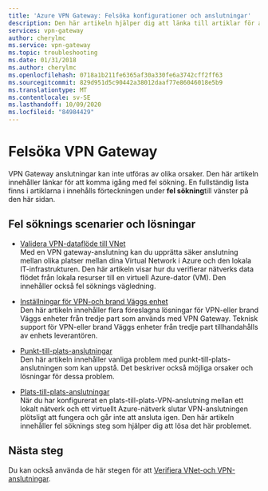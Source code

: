 ```yaml
---
title: 'Azure VPN Gateway: Felsöka konfigurationer och anslutningar'
description: Den här artikeln hjälper dig att länka till artiklar för att felsöka VPN Gateway konfiguration, anslutning och för att validera data flödet.
services: vpn-gateway
author: cherylmc
ms.service: vpn-gateway
ms.topic: troubleshooting
ms.date: 01/31/2018
ms.author: cherylmc
ms.openlocfilehash: 0718a1b211fe6365af30a330fe6a3742cff2ff63
ms.sourcegitcommit: 829d951d5c90442a38012daaf77e86046018e5b9
ms.translationtype: MT
ms.contentlocale: sv-SE
ms.lasthandoff: 10/09/2020
ms.locfileid: "84984429"
---
```

# <a name="troubleshoot-vpn-gateway"></a>Felsöka VPN Gateway

VPN Gateway anslutningar kan inte utföras av olika orsaker. Den här artikeln innehåller länkar för att komma igång med fel sökning. En fullständig lista finns i artiklarna i innehålls förteckningen under **fel sökning**till vänster på den här sidan.

## <a name="troubleshooting-scenarios-and-solutions"></a>Fel söknings scenarier och lösningar

* [Validera VPN-dataflöde till VNet](vpn-gateway-validate-throughput-to-vnet.md)<br>Med en VPN gateway-anslutning kan du upprätta säker anslutning mellan olika platser mellan dina Virtual Network i Azure och den lokala IT-infrastrukturen. Den här artikeln visar hur du verifierar nätverks data flödet från lokala resurser till en virtuell Azure-dator (VM). Den innehåller också fel söknings vägledning.

* [Inställningar för VPN-och brand Väggs enhet](vpn-gateway-third-party-settings.md)<br>Den här artikeln innehåller flera föreslagna lösningar för VPN-eller brand Väggs enheter från tredje part som används med VPN Gateway. Teknisk support för VPN-eller brand Väggs enheter från tredje part tillhandahålls av enhets leverantören.

* [Punkt-till-plats-anslutningar](vpn-gateway-troubleshoot-vpn-point-to-site-connection-problems.md)<br>Den här artikeln innehåller vanliga problem med punkt-till-plats-anslutningen som kan uppstå. Det beskriver också möjliga orsaker och lösningar för dessa problem.

* [Plats-till-plats-anslutningar](vpn-gateway-troubleshoot-site-to-site-cannot-connect.md)<br>När du har konfigurerat en plats-till-plats-VPN-anslutning mellan ett lokalt nätverk och ett virtuellt Azure-nätverk slutar VPN-anslutningen plötsligt att fungera och går inte att ansluta igen. Den här artikeln innehåller fel söknings steg som hjälper dig att lösa det här problemet.

## <a name="next-steps"></a>Nästa steg

Du kan också använda de här stegen för att [Verifiera VNet-och VPN-anslutningar](https://support.microsoft.com/help/4032151/configuring-and-validating-vnet-or-vpn-connections).